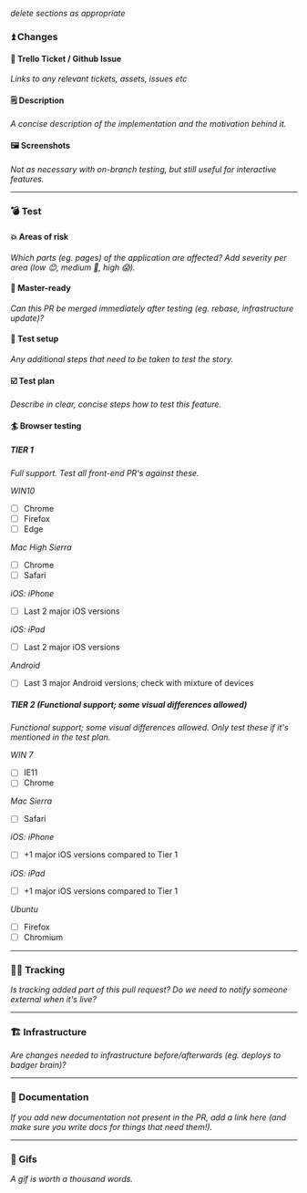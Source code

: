 _delete sections as appropriate_

### ⏫  Changes

#### 🎫  Trello Ticket / Github Issue

_Links to any relevant tickets, assets, issues etc_

#### 🗒  Description

_A concise description of the implementation and the motivation behind it._

#### 🖼  Screenshots

_Not as necessary with on-branch testing, but still useful for interactive features._

---

### 💣  Test

#### 💥  Areas of risk

_Which parts (eg. pages) of the application are affected? Add severity per area (low :blush:, medium :grimacing:, high :scream:)._

#### 🤔  Master-ready

_Can this PR be merged immediately after testing (eg. rebase, infrastructure update)?_

#### 🔧  Test setup

_Any additional steps that need to be taken to test the story._

#### ☑️  Test plan

_Describe in clear, concise steps how to test this feature._

#### 🏄  Browser testing

##### TIER 1

_Full support. Test all front-end PR's against these._

*WIN10*
- [ ] Chrome
- [ ] Firefox
- [ ] Edge

*Mac High Sierra*
- [ ] Chrome
- [ ] Safari

*iOS: iPhone*
- [ ] Last 2 major iOS versions

*iOS: iPad*
- [ ] Last 2 major iOS versions

*Android*
- [ ] Last 3 major Android versions; check with mixture of devices

##### TIER 2 (Functional support; some visual differences allowed)

_Functional support; some visual differences allowed. Only test these if it's mentioned in the test plan._

*WIN 7*
- [ ] IE11
- [ ] Chrome

*Mac Sierra*
- [ ] Safari

*iOS: iPhone*
- [ ] +1 major iOS versions compared to Tier 1

*iOS: iPad*
- [ ] +1 major iOS versions compared to Tier 1

*Ubuntu*
- [ ] Firefox
- [ ] Chromium

---

### 🕵️‍♀️ Tracking

_Is tracking added part of this pull request? Do we need to notify someone external when it's live?_

---

### 🏗  Infrastructure

_Are changes needed to infrastructure before/afterwards (eg. deploys to badger brain)?_

---

### 📖  Documentation

_If you add new documentation not present in the PR, add a link here (and make sure you write docs for things that need them!)._

---

### 🎦  Gifs

_A gif is worth a thousand words._
